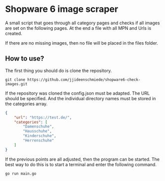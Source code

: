 # Shopware 6 image scraper

A small script that goes through all category pages and checks if all images are set on the following pages. At the end a file with all MPN and Urls is created.

If there are no missing images, then no file will be placed in the files folder.

## How to use?

The first thing you should do is clone the repository.

```console
git clone https://github.com/jjideenschmiede/shopware6-check-images.git
```

If the repository was cloned the config.json must be adapted. The URL should be specified. And the individual directory names must be stored in the categories array.

````json
{
    "url": "https://test.de/",
    "categories": [
        "Damenschuhe",
        "Hausschuhe",
        "Kinderschuhe",
        "Herrenschuhe"
    ]
}
````

If the previous points are all adjusted, then the program can be started. The best way to do this is to start a terminal and enter the following command.

```console
go run main.go
```


